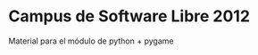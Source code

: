 Campus de Software Libre 2012
=============================



Material para el módulo de python + pygame

